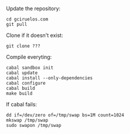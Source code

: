 Update the repository:

    cd gciruelos.com
    git pull

Clone if it doesn't exist:

    git clone ???


Compile everyting:

    cabal sandbox init
    cabal update
    cabal install --only-dependencies
    cabal configure
    cabal build
    make build

If cabal fails:

    dd if=/dev/zero of=/tmp/swap bs=1M count=1024
    mkswap /tmp/swap
    sudo swapon /tmp/swap
